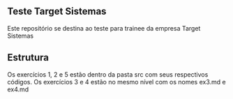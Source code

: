 ## Teste Target Sistemas

Este repositório se destina ao teste para trainee da empresa Target Sistemas

## Estrutura

Os exercícios 1, 2 e 5 estão dentro da pasta src com seus respectivos códigos. 
Os exercícios 3 e 4 estão no mesmo nível com os nomes ex3.md e ex4.md

